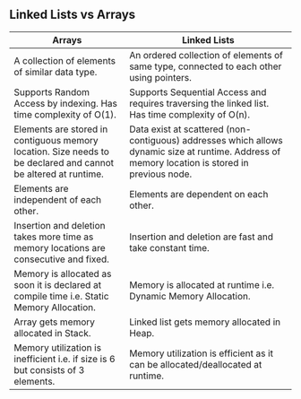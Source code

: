 ## Linked Lists vs Arrays

| Arrays                                                                                                         | Linked Lists                                                                                                                                    |
| -------------------------------------------------------------------------------------------------------------- | ----------------------------------------------------------------------------------------------------------------------------------------------- |
| A collection of elements of similar data type.                                                                 | An ordered collection of elements of same type, connected to each other using pointers.                                                         |
| Supports Random Access by indexing. Has time complexity of O(1).                                               | Supports Sequential Access and requires traversing the linked list. Has time complexity of O(n).                                                |
| Elements are stored in contiguous memory location. Size needs to be declared and cannot be altered at runtime. | Data exist at scattered (non-contiguous) addresses which allows dynamic size at runtime. Address of memory location is stored in previous node. |
| Elements are independent of each other.                                                                        | Elements are dependent on each other.                                                                                                           |
| Insertion and deletion takes more time as memory locations are consecutive and fixed.                          | Insertion and deletion are fast and take constant time.                                                                                         |
| Memory is allocated as soon it is declared at compile time i.e. Static Memory Allocation.                      | Memory is allocated at runtime i.e. Dynamic Memory Allocation.                                                                                  |
| Array gets memory allocated in Stack.                                                                          | Linked list gets memory allocated in Heap.                                                                                                      |
| Memory utilization is inefficient i.e. if size is 6 but consists of 3 elements.                                | Memory utilization is efficient as it can be allocated/deallocated at runtime.                                                                  |
